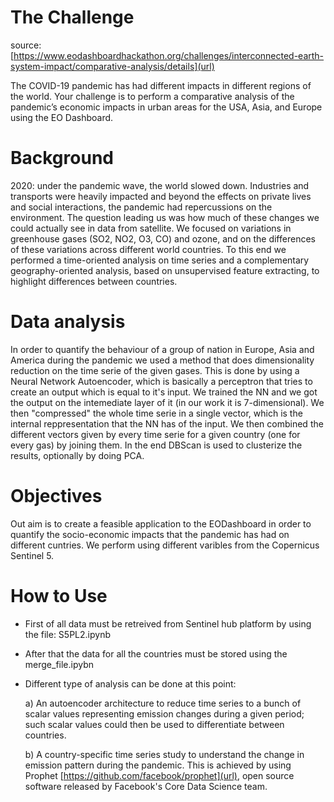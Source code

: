 # The Challenge
source: [https://www.eodashboardhackathon.org/challenges/interconnected-earth-system-impact/comparative-analysis/details](url)

The COVID-19 pandemic has had different impacts in different regions of the world. Your challenge is to perform a comparative analysis of the pandemic’s economic impacts in urban areas for the USA, Asia, and Europe using the EO Dashboard.

# Background
2020: under the pandemic wave, the world slowed down. Industries and transports were heavily impacted and beyond the effects on private lives and social interactions, the pandemic had repercussions on the environment. The question leading us was how much of these changes we could actually see in data from satellite. We focused on variations in greenhouse gases (SO2, NO2, O3, CO) and ozone, and on the differences of these variations across different world countries. To this end we performed a time-oriented analysis on time series and a complementary geography-oriented analysis, based on unsupervised feature extracting, to highlight differences between countries.

# Data analysis
In order to quantify the behaviour of a group of nation in Europe, Asia and America during the pandemic we used a method that does dimensionality reduction on the time serie of the given gases. This is done by using a Neural Network Autoencoder, which is basically a perceptron that tries to create an output which is equal to it's input. We trained the NN and we got the output on the intemediate layer of it (in our work it is 7-dimensional). We then "compressed" the whole time serie in a single vector, which is the internal reppresentation that the NN has of the input. We then combined the different vectors given by every time serie for a given country (one for every gas) by joining them. In the end DBScan is used to clusterize the results, optionally by doing PCA.

# Objectives
Out aim is to create a feasible application to the EODashboard in order to quantify the socio-economic impacts that the pandemic has had on different cuntries. We perform using different varibles from the Copernicus Sentinel 5. 

# How to Use

- First of all data must be retreived from Sentinel hub platform by using the file: S5PL2.ipynb
- After that the data for all the countries must be stored using the merge_file.ipybn
- Different type of analysis can be done at this point:

  a) An autoencoder architecture to reduce time series to a bunch of scalar values representing emission changes during a given period; such scalar values    could then be used to differentiate between countries.
  
  b) A country-specific time series study to understand the change in emission pattern during the pandemic. This is achieved by using Prophet [https://github.com/facebook/prophet](url), open source software released by Facebook's Core Data Science team.

